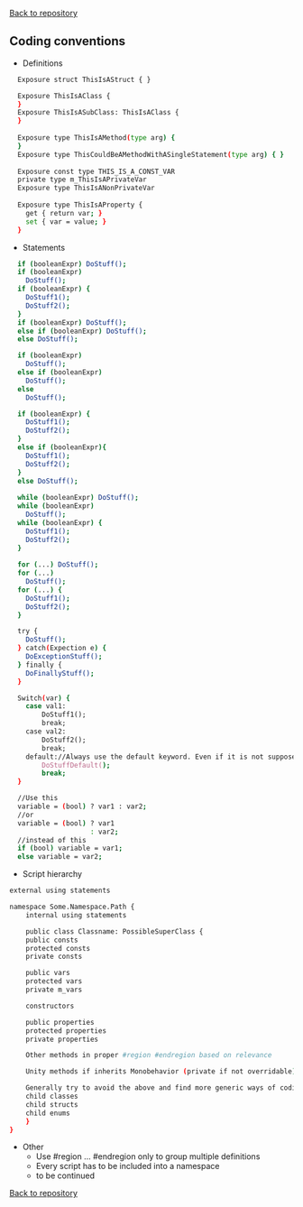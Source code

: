 
[Back to repository]

Coding conventions
------------------------------------------------------------------------------------------------
- Definitions
```sh
  Exposure struct ThisIsAStruct { }

  Exposure ThisIsAClass {
  }
  Exposure ThisIsASubClass: ThisIsAClass {
  }
  
  Exposure type ThisIsAMethod(type arg) {
  }
  Exposure type ThisCouldBeAMethodWithASingleStatement(type arg) { }
  
  Exposure const type THIS_IS_A_CONST_VAR
  private type m_ThisIsAPrivateVar
  Exposure type ThisIsANonPrivateVar
  
  Exposure type ThisIsAProperty {
    get { return var; }
    set { var = value; }
  }
```
- Statements
```sh
  if (booleanExpr) DoStuff();
  if (booleanExpr)
    DoStuff();
  if (booleanExpr) {
    DoStuff1();
    DoStuff2();
  }
  if (booleanExpr) DoStuff();
  else if (booleanExpr) DoStuff();
  else DoStuff();

  if (booleanExpr)
    DoStuff();
  else if (booleanExpr)
    DoStuff();
  else
    DoStuff();

  if (booleanExpr) {
    DoStuff1();
    DoStuff2();
  }
  else if (booleanExpr){
    DoStuff1();
    DoStuff2();
  }
  else DoStuff();
  
  while (booleanExpr) DoStuff();
  while (booleanExpr)
    DoStuff();
  while (booleanExpr) {
    DoStuff1();
    DoStuff2();
  }
  
  for (...) DoStuff();
  for (...)
    DoStuff();
  for (...) {
    DoStuff1();
    DoStuff2();
  }

  try {
  	DoStuff();
  } catch(Expection e) {
  	DoExceptionStuff();
  } finally {
  	DoFinallyStuff();
  }

  Switch(var) {
  	case val1:
  		DoStuff1();
  		break;
	case val2:
  		DoStuff2();
  		break;
  	default://Always use the default keyword. Even if it is not supposed to enter there, just log an error message in there
  		DoStuffDefault();
  		break;
  }

  //Use this
  variable = (bool) ? var1 : var2;
  //or
  variable = (bool) ? var1
  					: var2;
  //instead of this
  if (bool) variable = var1;
  else variable = var2;
```
- Script hierarchy
```sh
external using statements

namespace Some.Namespace.Path {
    internal using statements

    public class Classname: PossibleSuperClass {
  	public consts
  	protected consts
  	private consts

  	public vars
  	protected vars
  	private m_vars

  	constructors

  	public properties
  	protected properties
  	private properties

  	Other methods in proper #region #endregion based on relevance

  	Unity methods if inherits Monobehavior (private if not overridable)

  	Generally try to avoid the above and find more generic ways of coding but if very needed
  	child classes
    child structs
    child enums
    }
}

```
- Other
  - Use #region ... #endregion only to group multiple definitions
  - Every script has to be included into a namespace
  - to be continued

[Back to repository]

[Back to repository]: https://github.com/PokemonNxtDevStudio/PokemonNXTPhoton
